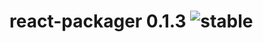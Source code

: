 
# react-packager 0.1.3 ![stable](https://img.shields.io/badge/stability-stable-4EBA0F.svg?style=flat)
